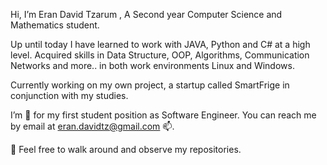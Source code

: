 Hi, I’m Eran David Tzarum ,
A Second year Computer Science and Mathematics student.

Up until today I have learned to work with JAVA, Python and C# at a high level.
Acquired skills in Data Structure, OOP, Algorithms, Communication Networks and more..
in both work environments Linux and Windows.

Currently working on my own project, a startup called SmartFrige in conjunction with my studies.

I’m  👀  for my first student position as Software Engineer.
You can reach me by email at eran.davidtz@gmail.com 📫.

🌱 Feel free to walk around and observe my repositories.
